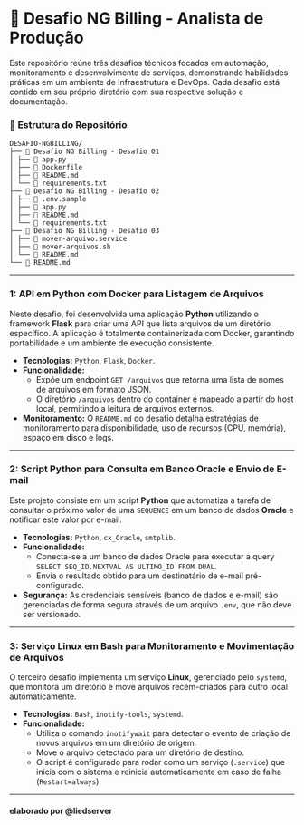 # 🚀 Desafio NG Billing - Analista de Produção

Este repositório reúne três desafios técnicos focados em automação, monitoramento e desenvolvimento de serviços, demonstrando habilidades práticas em um ambiente de Infraestrutura e DevOps. Cada desafio está contido em seu próprio diretório com sua respectiva solução e documentação.

### 📂 Estrutura do Repositório 
```
DESAFIO-NGBILLING/ 
├── 📁 Desafio NG Billing - Desafio 01 
│ ├── 📄 app.py 
│ ├── 🐳 Dockerfile 
│ ├── 📄 README.md 
│ └── 📄 requirements.txt 
├── 📁 Desafio NG Billing - Desafio 02 
│ ├── 📄 .env.sample 
│ ├── 📄 app.py 
│ ├── 📄 README.md 
│ └── 📄 requirements.txt 
├── 📁 Desafio NG Billing - Desafio 03 
│ ├── 📄 mover-arquivo.service 
│ ├── 📄 mover-arquivos.sh 
│ └── 📄 README.md 
└── 📄 README.md
```
---

### 1: API em Python com Docker para Listagem de Arquivos

Neste desafio, foi desenvolvida uma aplicação **Python** utilizando o framework **Flask** para criar uma API que lista arquivos de um diretório específico. A aplicação é totalmente containerizada com Docker, garantindo portabilidade e um ambiente de execução consistente.

* **Tecnologias:** `Python`, `Flask`, `Docker`.
* **Funcionalidade:**
    * Expõe um endpoint `GET /arquivos` que retorna uma lista de nomes de arquivos em formato JSON.
    * O diretório `/arquivos` dentro do container é mapeado a partir do host local, permitindo a leitura de arquivos externos.
* **Monitoramento:** O `README.md` do desafio detalha estratégias de monitoramento para disponibilidade, uso de recursos (CPU, memória), espaço em disco e logs.

---

### 2: Script Python para Consulta em Banco Oracle e Envio de E-mail

Este projeto consiste em um script **Python** que automatiza a tarefa de consultar o próximo valor de uma `SEQUENCE` em um banco de dados **Oracle** e notificar este valor por e-mail.

* **Tecnologias:** `Python`, `cx_Oracle`, `smtplib`.
* **Funcionalidade:**
    * Conecta-se a um banco de dados Oracle para executar a query `SELECT SEQ_ID.NEXTVAL AS ULTIMO_ID FROM DUAL`.
    * Envia o resultado obtido para um destinatário de e-mail pré-configurado.
* **Segurança:** As credenciais sensíveis (banco de dados e e-mail) são gerenciadas de forma segura através de um arquivo `.env`, que não deve ser versionado.

---

### 3: Serviço Linux em Bash para Monitoramento e Movimentação de Arquivos

O terceiro desafio implementa um serviço **Linux**, gerenciado pelo `systemd`, que monitora um diretório e move arquivos recém-criados para outro local automaticamente.

* **Tecnologias:** `Bash`, `inotify-tools`, `systemd`.
* **Funcionalidade:**
    * Utiliza o comando `inotifywait` para detectar o evento de criação de novos arquivos em um diretório de origem.
    * Move o arquivo detectado para um diretório de destino.
    * O script é configurado para rodar como um serviço (`.service`) que inicia com o sistema e reinicia automaticamente em caso de falha (`Restart=always`).

---


#### elaborado por @liedserver